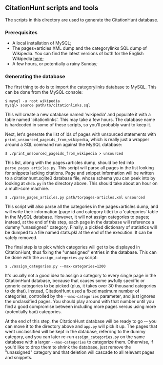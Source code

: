 ## CitationHunt scripts and tools

The scripts in this directory are used to generate the CitationHunt database.

### Prerequisites

- A local installation of MySQL;
- The pages+articles XML dump and the categorylinks SQL dump of Wikipedia.
  You can find the latest versions of both for the English Wikipedia
  [here](https://dumps.wikimedia.org/enwiki/latest/);
- A few hours, or potentially a rainy Sunday;

### Generating the database

The first thing to do is to import the categorylinks database to MySQL. This
can be done from the MySQL console:

```
$ mysql -u root wikipedia
mysql> source path/to/citationlinks.sql
```

This will create a new database named 'wikipedia' and populate it with a table
named 'citationlinks'. This may take a few hours. The database name is hardcoded
in some of these scripts, so you'll probably want to keep it.

Next, let's generate the list of ids of pages with unsourced statements with
`print_unsourced_pageids_from_wikipedia`, which is really just a wrapper around
a SQL command run against the MySQL database:

```
$ ./print_unsourced_pageids_from_wikipedia > unsourced
```

This list, along with the pages+articles dump, should be fed into
`parse_pages_articles.py`. This script will parse all pages in the list looking
for snippets lacking citations. Page and snippet information will be written to
a citationhunt.sqlite3 database file, whose schema you can peek into by looking
at `chdb.py` in the directory above. This should take about an hour on a
multi-core machine.

```
$ ./parse_pages_articles.py path/to/pages-articles.xml unsourced
```

This script will also parse all the categories in the pages+articles dump, and
will write their information (page id and category title) to a 'categories'
table in the MySQL database. However, it will not assign categories to pages;
instead, at the end of this step, each page in the database will reference a
dummy "unassigned" category. Finally, a pickled dictionary of statistics will be
dumped to a file named stats.pkl at the end of the execution. It can be
safely removed.

The final step is to pick which categories will get to be displayed in
CitationHunt, thus fixing the "unassigned" entries in the database. This can be
done with the `assign_categories.py` script:

```
$ ./assign_categories.py --max-categories=1200
```

It's usually not a good idea to assign a category to every single page in the
CitationHunt database, because that causes some awfully specific or generic
categories to be picked (plus, it takes over 30 thousand categories to do
that). Instead, CitationHunt used a fixed maximum number of categories,
controlled by the `--max-categories` parameter, and just ignores the
unclassified pages. You should play around with that number until you find a
good compromise between including more pages versus using more (potentially
bad) categories.

At the end of this step, the CitationHunt database will be ready to go -- you
can move it to the directory above and `app.py` will pick it up. The pages that
went unclassified will be kept in the database, referring to the dummy
category, and you can later re-run `assign_categories.py` on the same database
with a larger `--max-categories` to categorize them. Otherwise, if you'd like
to drop them to shrink the database, just remove the "unassigned" category and
that deletion will cascade to all relevant pages and snippets.
